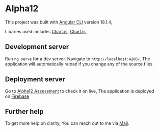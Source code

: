 # Alpha12

This project was built with [Angular CLI](https://github.com/angular/angular-cli) version 18.1.4, 

Libaries used includes [Chart.js](https://chartjs.org), [Chart.js](https://owlcarousel2.github.io/OwlCarousel2/demos/demos.html),

## Development server

Run `ng serve` for a dev server. Navigate to `http://localhost:4200/`. The application will automatically reload if you change any of the source files.

## Deployment server

Go to  [Alpha12 Assessment](https://alpha12-test.web.app) to check it on live, The application is deployed on [Firebase](https://firebase.com/)

## Further help

To get more help on clarity, You can reach out to me via [Mail](jaywebs0@gmail.com).
